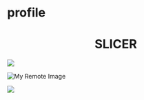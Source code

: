 # profile

<h1 align="center">SLICER</h1>

<img align="center"  src="https://cdn.discordapp.com/attachments/971842472797949994/971842806194778132/zzz.gif">

![My Remote Image](https://i.imgur.com/gM0zF1w.jpeg)

<img align="center"  src="https://cdn.discordapp.com/attachments/971842472797949994/971842806194778132/zzz.gif">



